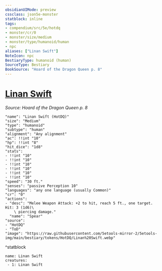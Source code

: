 ```yaml
---
obsidianUIMode: preview
cssclass: json5e-monster
statblock: inline
tags:
- compendium/src/5e/hotdq
- monster/cr/0
- monster/size/medium
- monster/type/humanoid/human
- npc
aliases: ["Linan Swift"]
NoteIcon: npc
BestiaryType: humanoid (human)
SourceType: Bestiary
BookSource: "Hoard of the Dragon Queen p. 8"
---
```

# [Linan Swift](2-Mechanics/CLI/bestiary/npc/linan-swift-hotdq.md)
*Source: Hoard of the Dragon Queen p. 8*  

```statblock
"name": "Linan Swift (HotDQ)"
"size": "Medium"
"type": "humanoid"
"subtype": "human"
"alignment": "Any alignment"
"ac": !!int "10"
"hp": !!int "8"
"hit_dice": "1d8"
"stats":
- !!int "10"
- !!int "10"
- !!int "10"
- !!int "10"
- !!int "10"
- !!int "10"
"speed": "30 ft."
"senses": "passive Perception 10"
"languages": "any one language (usually Common)"
"cr": "0"
"actions":
- "desc": "Melee Weapon Attack: +2 to hit, reach 5 ft., one target. Hit: 3 (1d6)\
    \ piercing damage."
  "name": "Spear"
"source":
- "HotDQ"
- "ToD"
"image": "https://raw.githubusercontent.com/5etools-mirror-2/5etools-img/main/bestiary/tokens/HotDQ/Linan%20Swift.webp"
```
^statblock

```encounter-table
name: Linan Swift
creatures:
 - 1: Linan Swift
```